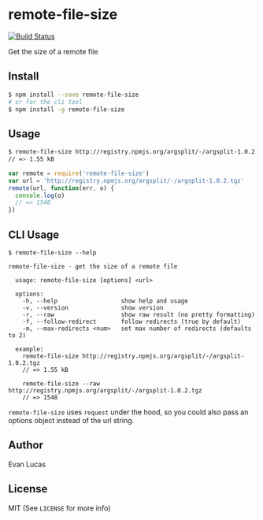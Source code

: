 # remote-file-size

[![Build Status](https://travis-ci.org/evanlucas/remote-file-size.svg)](https://travis-ci.org/evanlucas/remote-file-size)

Get the size of a remote file

## Install

```bash
$ npm install --save remote-file-size
# or for the cli tool
$ npm install -g remote-file-size
```

## Usage

```bash
$ remote-file-size http://registry.npmjs.org/argsplit/-/argsplit-1.0.2.tgz
// => 1.55 kB
```

```js
var remote = require('remote-file-size')
var url = 'http://registry.npmjs.org/argsplit/-/argsplit-1.0.2.tgz'
remote(url, function(err, o) {
  console.log(o)
  // => 1548
})
```

## CLI Usage

```
$ remote-file-size --help

remote-file-size - get the size of a remote file

  usage: remote-file-size [options] <url>

  options:
    -h, --help                  show help and usage
    -v, --version               show version
    -r, --raw                   show raw result (no pretty formatting)
    -f, --follow-redirect       follow redirects (true by default)
    -m, --max-redirects <num>   set max number of redirects (defaults to 2)

  example:
    remote-file-size http://registry.npmjs.org/argsplit/-/argsplit-1.0.2.tgz
    // => 1.55 kB

    remote-file-size --raw http://registry.npmjs.org/argsplit/-/argsplit-1.0.2.tgz
    // => 1548
```

`remote-file-size` uses `request` under the hood, so you could
also pass an options object instead of the url string.

## Author

Evan Lucas

## License

MIT (See `LICENSE` for more info)
